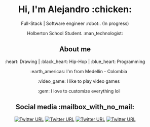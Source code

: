 <h1 align="center" id="hi-i-m-alejandro-chicken-">Hi, I&#39;m Alejandro :chicken:</h1>
<p align="center">Full-Stack | Software engineer :robot:. (In progress)</p>
<p align="center">Holberton School Student. :man_technologist:</p>
<h2 id="about-me" align="center">About me</h2>
<p align="center">:heart: Drawing | :black_heart: Hip-Hop | :blue_heart: Programming</p>
<ul align="center">
<p>:earth_americas: I&#39;m from Medellin - Colombia</li>
<p>:video_game: I like to play video games</li>
<p>:gem: I love to customize everything lol</li>
</ul>
<h2 id="social-media-mailbox_with_no_mail-" align="center">Social media :mailbox_with_no_mail:</h2>
<p align="center"><a href="https://twitter.com/alejorc277"><img src="https://img.shields.io/twitter/url?color=%231DA1F2&amp;label=follow&amp;logo=twitter&amp;logoColor=%231DA1F2&amp;style=flat-square&amp;url=https%3A%2F%2Fwww.reddit.com%2Fuser%2FFatChicken277" alt="Twitter URL"></a>
<a href="https://www.instagram.com/alejorc_"><img src="https://img.shields.io/twitter/url?color=%23fb3958&amp;label=follow&amp;logo=instagram&amp;logoColor=%23fb3958&amp;style=flat-square&amp;url=https%3A%2F%2Fwww.instagram.com%2Falejorc_" alt="Twitter URL"></a>
<a href="https://www.linkedin.com/in/alejandro-ramirez-ciceros/"><img src="https://img.shields.io/twitter/url?color=%230072b1&amp;label=connect&amp;logo=linkedin&amp;logoColor=%230072b1&amp;style=flat-square&amp;url=https%3A%2F%2Fwww.linkedin.com%2Fin%2Falejandro-ramirez-ciceros%2F" alt="Twitter URL"></a>
<a href="https://www.reddit.com/user/FatChicken277"><img src="https://img.shields.io/twitter/url?color=orange&amp;label=follow&amp;logo=reddit&amp;logoColor=orange&amp;style=flat-square&amp;url=https%3A%2F%2Fwww.reddit.com%2Fuser%2FFatChicken277" alt="Twitter URL"></a></p>